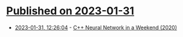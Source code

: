 # [Published on 2023-01-31](index.md)

* [2023-01-31, 12:26:04](https://news.ycombinator.com/item?id=34594216) - [C++ Neural Network in a Weekend (2020)](https://www.jeremyong.com/cpp/machine-learning/2020/10/23/cpp-neural-network-in-a-weekend/)
